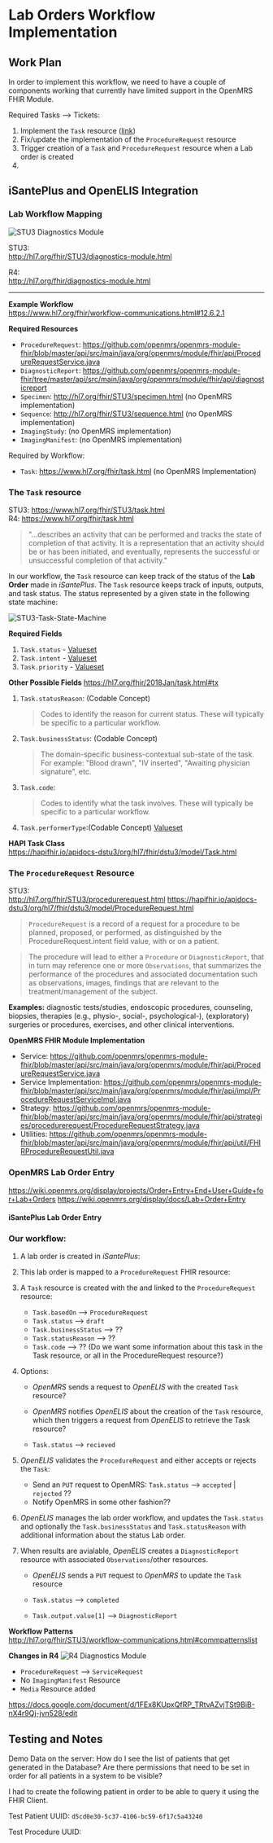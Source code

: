 # Lab Orders Workflow Implementation

## Work Plan

In order to implement this workflow, we need to have a couple of components working that currently have limited support in the OpenMRS FHIR Module. 

Required Tasks --> Tickets:
1. Implement the `Task` resource ([link](#the-task-resource))
2. Fix/update the implementation of the `ProcedureRequest` resource
3. Trigger creation of a `Task` and `ProcedureRequest` resource when a Lab order is created
4. 

## iSantePlus and OpenELIS Integration

### Lab Workflow Mapping
![STU3 Diagnostics Module](http://hl7.org/fhir/STU3/diagnostic-module-resources.png)

STU3:  
http://hl7.org/fhir/STU3/diagnostics-module.html 

R4:  
http://hl7.org/fhir/diagnostics-module.html

--- 

**Example Workflow**  
https://www.hl7.org/fhir/workflow-communications.html#12.6.2.1

**Required Resources**
- `ProcedureRequest`: https://github.com/openmrs/openmrs-module-fhir/blob/master/api/src/main/java/org/openmrs/module/fhir/api/ProcedureRequestService.java
- `DiagnosticReport`: https://github.com/openmrs/openmrs-module-fhir/tree/master/api/src/main/java/org/openmrs/module/fhir/api/diagnosticreport
- `Specimen`: http://hl7.org/fhir/STU3/specimen.html (no OpenMRS implementation)
- `Sequence`: http://hl7.org/fhir/STU3/sequence.html (no OpenMRS implementation)
- `ImagingStudy`: (no OpenMRS implementation)
- `ImagingManifest`: (no OpenMRS implementation)

Required by Workflow: 
- `Task`: https://www.hl7.org/fhir/task.html (no OpenMRS Implementation)


### The `Task` resource 
STU3: https://www.hl7.org/fhir/STU3/task.html  
R4: https://www.hl7.org/fhir/task.html

> "...describes an activity that can be performed and tracks the state of completion of that activity. It is a representation that an activity should be or has been initiated, and eventually, represents the successful or unsuccessful completion of that activity."

In our workflow, the `Task` resource can keep track of the status of the **Lab Order** made in *iSantePlus*. The `Task` resource keeps track of inputs, outputs, and task status. The status represented by a given state in the following state machine: 

![STU3-Task-State-Machine](http://hl7.org/fhir/STU3/task-state-machine.svg)


**Required Fields**

1. `Task.status` - [Valueset](https://hl7.org/fhir/2018Jan/valueset-task-status.html)
2. `Task.intent` - [Valueset](https://hl7.org/fhir/2018Jan/valueset-request-intent.html)
3. `Task.priority` - [Valueset](https://hl7.org/fhir/2018Jan/valueset-request-priority.html)

**Other Possible Fields**
https://hl7.org/fhir/2018Jan/task.html#tx

1. `Task.statusReason`: (Codable Concept) 
   > Codes to identify the reason for current status. These will typically be specific to a particular workflow.	
2. `Task.businessStatus`: (Codable Concept) 
   > The domain-specific business-contextual sub-state of the task. For example: "Blood drawn", "IV inserted", "Awaiting physician signature", etc.
3. `Task.code`:
   > Codes to identify what the task involves. These will typically be specific to a particular workflow.
4. `Task.performerType`:(Codable Concept) [Valueset](https://hl7.org/fhir/2018Jan/valueset-task-performer-type.html)

**HAPI Task Class**  
https://hapifhir.io/apidocs-dstu3/org/hl7/fhir/dstu3/model/Task.html

### The `ProcedureRequest` Resource
STU3:  
http://hl7.org/fhir/STU3/procedurerequest.html
https://hapifhir.io/apidocs-dstu3/org/hl7/fhir/dstu3/model/ProcedureRequest.html

> `ProcedureRequest` is a record of a request for a procedure to be planned, proposed, or performed, as distinguished by the ProcedureRequest.intent field value, with or on a patient. 

> The procedure will lead to either a `Procedure` or `DiagnosticReport`, that in turn may reference one or more `Observations`, that summarizes the performance of the procedures and associated documentation such as observations, images, findings that are relevant to the treatment/management of the subject.

**Examples:** diagnostic tests/studies, endoscopic procedures, counseling, biopsies, therapies (e.g., physio-, social-, psychological-), (exploratory) surgeries or procedures, exercises, and other clinical interventions. 

**OpenMRS FHIR Module Implementation**
- Service: https://github.com/openmrs/openmrs-module-fhir/blob/master/api/src/main/java/org/openmrs/module/fhir/api/ProcedureRequestService.java
- Service Implementation: https://github.com/openmrs/openmrs-module-fhir/blob/master/api/src/main/java/org/openmrs/module/fhir/api/impl/ProcedureRequestServiceImpl.java
- Strategy: https://github.com/openmrs/openmrs-module-fhir/blob/master/api/src/main/java/org/openmrs/module/fhir/api/strategies/procedurerequest/ProcedureRequestStrategy.java
- Utilities: https://github.com/openmrs/openmrs-module-fhir/blob/master/api/src/main/java/org/openmrs/module/fhir/api/util/FHIRProcedureRequestUtil.java

### OpenMRS Lab Order Entry
https://wiki.openmrs.org/display/projects/Order+Entry+End+User+Guide+for+Lab+Orders
https://wiki.openmrs.org/display/docs/Lab+Order+Entry

#### iSantePlus Lab Order Entry

### Our workflow:
1. A lab order is created in *iSantePlus*: 

2. This lab order is mapped to a `ProcedureRequest` FHIR resource:

3. A `Task` resource is created with the and linked to the `ProcedureRequest` resource:
      - `Task.basedOn` --> `ProcedureRequest`
      - `Task.status` --> `draft` 
      - `Task.businessStatus` --> ??
      - `Task.statusReason` --> ??
      - `Task.code` --> ?? (Do we want some information about this task in the Task resource, or all in the ProcedureRequest resource?)

4. Options:
      - *OpenMRS* sends a request to *OpenELIS* with the created `Task` resource?
      - *OpenMRS* notifies *OpenELIS* about the creation of the `Task` resource, which then triggers a request from *OpenELIS* to retrieve the Task resource?

      - `Task.status` --> `recieved` 



5. *OpenELIS* validates the `ProcedureRequest` and either accepts or rejects the `Task`:
      - Send an `PUT` request to OpenMRS:  `Task.status` --> `accepted` | `rejected` ??
      - Notify OpenMRS in some other fashion??

6. *OpenELIS* manages the lab order workflow, and updates the `Task.status` and optionally the `Task.businessStatus` and `Task.statusReason` with additional information about the status Lab order. 

7. When results are avialable, *OpenELIS* creates a `DiagnosticReport` resource with associated `Observations`/other resources. 
      - *OpenELIS* sends a `PUT` request to *OpenMRS* to update the `Task` resource

      - `Task.status` --> `completed`
      - `Task.output.value[1]` --> `DiagnosticReport`


**Workflow Patterns**  
http://hl7.org/fhir/STU3/workflow-communications.html#commpatternslist

**Changes in R4**
![R4 Diagnostics Module](http://hl7.org/fhir/diagnostic-module-resources.png)

- `ProcedureRequest` --> `ServiceRequest`
- No `ImagingManifest` Resource
- `Media` Resource added

https://docs.google.com/document/d/1FEx8KUpxQfRP_TRtvAZvjTSt9BiB-nX4r9Qj-jvn528/edit


## Testing and Notes

Demo Data on the server: 
How do I see the list of patients that get generated in the Database? Are there permissions that need to be set in order for all patients in a system to be visible? 

I had to create the following patient in order to be able to query it using the FHIR Client. 

Test Patient UUID: `d5cd0e30-5c37-4106-bc59-6f17c5a43240`

Test Procedure UUID: 